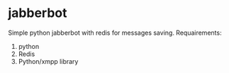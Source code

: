 # jabberbot
Simple python jabberbot with redis for messages saving. 
Requairements:
1) python
2) Redis 
3) Python/xmpp library
